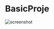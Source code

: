 # BasicProje

![screenshot](https://user-images.githubusercontent.com/62101026/120825629-3e711f80-c562-11eb-9497-7b62d6e8a400.png)
